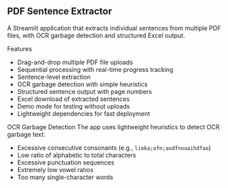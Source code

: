 ## PDF Sentence Extractor

A Streamlit application that extracts individual sentences from multiple PDF files, with OCR garbage detection and structured Excel output.

Features

- Drag-and-drop multiple PDF file uploads
- Sequential processing with real-time progress tracking
- Sentence-level extraction
- OCR garbage detection with simple heuristics
- Structured sentence output with page numbers
- Excel download of extracted sentences
- Demo mode for testing without uploads
- Lightweight dependencies for fast deployment

OCR Garbage Detection
The app uses lightweight heuristics to detect OCR garbage text:
- Excessive consecutive consonants (e.g., `lieka;ofn;aodfnouaihdfao`)
- Low ratio of alphabetic to total characters
- Excessive punctuation sequences
- Extremely low vowel ratios
- Too many single-character words
